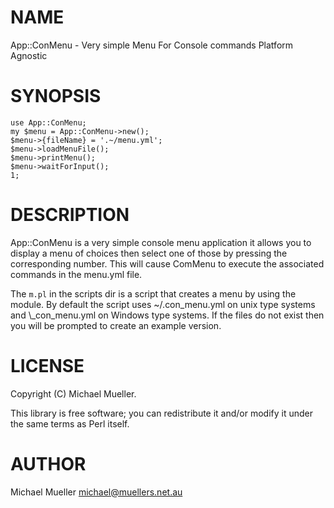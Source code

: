 # NAME

App::ConMenu - Very simple Menu For Console commands Platform Agnostic

# SYNOPSIS

    use App::ConMenu;
    my $menu = App::ConMenu->new();
    $menu->{fileName} = '.~/menu.yml';
    $menu->loadMenuFile();
    $menu->printMenu();
    $menu->waitForInput();
    1;

# DESCRIPTION

App::ConMenu is a very simple console menu application it allows you to display a menu of
choices then select one of those by pressing the corresponding number.  This will cause ComMenu
to execute the associated commands in the menu.yml file.

The `m.pl` in the scripts dir is a script that  creates a menu by using the module. By default
the script uses ~/.con\_menu.yml on unix type systems and <HOMEDIR>\\\_con\_menu.yml on Windows type systems. If
the files do not exist then you will be prompted to create an example version.

# LICENSE

Copyright (C) Michael Mueller.

This library is free software; you can redistribute it and/or modify
it under the same terms as Perl itself.

# AUTHOR

Michael Mueller <michael@muellers.net.au>
